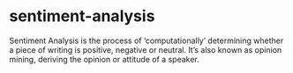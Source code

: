 # sentiment-analysis
Sentiment Analysis is the process of ‘computationally’ determining whether a piece of writing is positive, negative or neutral. 
It’s also known as opinion mining, deriving the opinion or attitude of a speaker.
<img scr="C:\Users\soumy\OneDrive\Pictures\sentiment-analysis.jpg">


